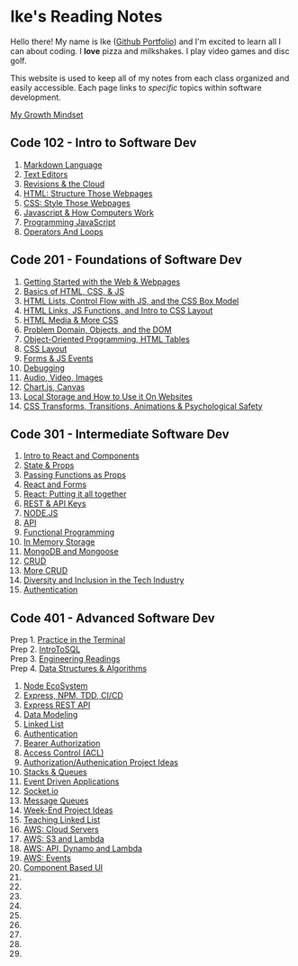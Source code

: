 # Ike's Reading Notes

Hello there! My name is Ike ([Github Portfolio](https://github.com/IkeSteoger)) and I'm excited to learn all I can about coding. I **love** pizza and milkshakes. I play video games and disc golf.

This website is used to keep all of my notes from each class organized and easily accessible. Each page links to *specific* topics within software development.

[My Growth Mindset](/GrowthMindset.md)

## Code 102 - Intro to Software Dev

1. [Markdown Language](/102/read01.md)
2. [Text Editors](/102/read02.md)
3. [Revisions & the Cloud](/102/read03.md)
4. [HTML: Structure Those Webpages](/102/read04.md)
5. [CSS: Style Those Webpages](/102/read05.md)
6. [Javascript & How Computers Work](/102/read06.md)
7. [Programming JavaScript](/102/read07.md)
8. [Operators And Loops](/102/read08.md)

## Code 201 - Foundations of Software Dev

1. [Getting Started with the Web & Webpages](/201/read201.md)
2. [Basics of HTML, CSS, & JS](/201/read202.md)
3. [HTML Lists, Control Flow with JS, and the CSS Box Model](/201/read203.md)
4. [HTML Links, JS Functions, and Intro to CSS Layout](/201/read204.md)
5. [HTML Media & More CSS](/201/read205.md)
6. [Problem Domain, Objects, and the DOM](/201/read206.md)
7. [Object-Oriented Programming, HTML Tables](/201/read207.md)
8. [CSS Layout](/201/read208.md)
9. [Forms & JS Events](/201/read209.md)
10. [Debugging](/201/read210.md)
11. [Audio, Video, Images](/201/read211.md)
12. [Chart.js, Canvas](/201/read212.md)
13. [Local Storage and How to Use it On Websites](/201/read213.md)
14. [CSS Transforms, Transitions, Animations & Psychological Safety](/201/read214.md)

## Code 301 - Intermediate Software Dev

1. [Intro to React and Components](/301/read301.md)
2. [State & Props](/301/read302.md)
3. [Passing Functions as Props](/301/read303.md)
4. [React and Forms](/301/read304.md)
5. [React: Putting it all together](/301/read305.md)
6. [REST & API Keys](/301/read306.md)
7. [NODE.JS](/301/read307.md)
8. [API](/301/read308.md)
9. [Functional Programming](/301/read309.md)
10. [In Memory Storage](/301/read310.md)
11. [MongoDB and Mongoose](/301/read311.md)
12. [CRUD](/301/read312.md)
13. [More CRUD](/301/read313.md)
14. [Diversity and Inclusion in the Tech Industry](/301/read314.md)
15. [Authentication](/301/read315.md)

## Code 401 - Advanced Software Dev

Prep 1. [Practice in the Terminal](/401/terminalPractice.md)  
Prep 2. [IntroToSQL](/401/introToSQL.md)  
Prep 3. [Engineering Readings](/401/engineeringReadings.md)  
Prep 4. [Data Structures & Algorithms](/401/dataStructuresAndAlgorithms.md)

1. [Node EcoSystem](/401/read401.md)
2. [Express, NPM, TDD, CI/CD](/401/read402.md)
3. [Express REST API](/401/read403.md)
4. [Data Modeling](/401/read404.md)
5. [Linked List](/401/read405.md)
6. [Authentication](/401/read406.md)
7. [Bearer Authorization](/401/read407.md)
8. [Access Control (ACL)](/401/read408.md)
9. [Authorization/Authenication Project Ideas](/401/read409.md)
10. [Stacks & Queues](/401/read410.md)
11. [Event Driven Applications](/401/read411.md)
12. [Socket.io](/401/read412.md)
13. [Message Queues](/401/read413.md)
14. [Week-End Project Ideas](/401/read414.md)
15. [Teaching Linked List](/401/read415.md)
16. [AWS: Cloud Servers](/401/read416.md)
17. [AWS: S3 and Lambda](/401/read417.md)
18. [AWS: API, Dynamo and Lambda](/401/read418.md)
19. [AWS: Events](/401/read419.md)
20. [Component Based UI](/401/read426.md)
21. [](/401/read427.md)
22. [](/401/read428.md)
23. [](/401/read429.md)
24. [](/401/read430.md)
25. [](/401/read431.md)
26. [](/401/read432.md)
27. [](/401/read433.md)
28. [](/401/read434.md)
29. [](/401/read435.md)

